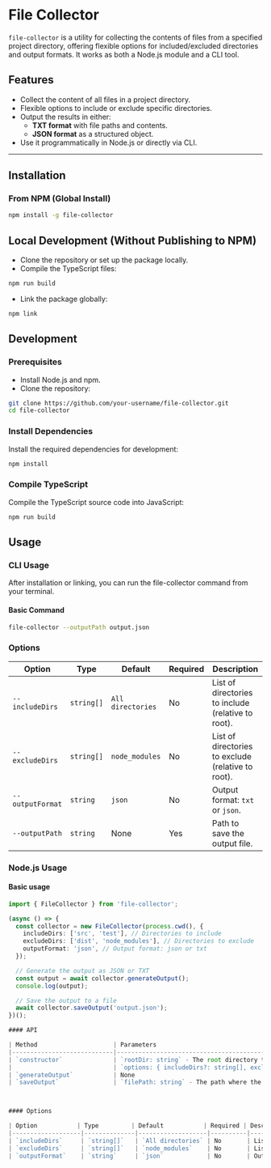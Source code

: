 # File Collector

`file-collector` is a utility for collecting the contents of files from a specified project directory, offering flexible options for included/excluded directories and output formats. It works as both a Node.js module and a CLI tool.

## Features

- Collect the content of all files in a project directory.
- Flexible options to include or exclude specific directories.
- Output the results in either:
  - **TXT format** with file paths and contents.
  - **JSON format** as a structured object.
- Use it programmatically in Node.js or directly via CLI.

---

## Installation

### From NPM (Global Install)

```bash
npm install -g file-collector
```

## Local Development (Without Publishing to NPM)

- Clone the repository or set up the package locally.
- Compile the TypeScript files:

```bash
npm run build
```

- Link the package globally:

```bash
npm link
```

## Development

### Prerequisites

- Install Node.js and npm.
- Clone the repository:

```bash
git clone https://github.com/your-username/file-collector.git
cd file-collector
```

### Install Dependencies

Install the required dependencies for development:

```bash
npm install
```

### Compile TypeScript

Compile the TypeScript source code into JavaScript:

```bash
npm run build
```

## Usage

### CLI Usage

After installation or linking, you can run the file-collector command from your terminal.

#### Basic Command

```bash
file-collector --outputPath output.json
```

### Options

| Option           | Type       | Default           | Required | Description                                        |
| ---------------- | ---------- | ----------------- | -------- | -------------------------------------------------- |
| `--includeDirs`  | `string[]` | `All directories` | No       | List of directories to include (relative to root). |
| `--excludeDirs`  | `string[]` | `node_modules`    | No       | List of directories to exclude (relative to root). |
| `--outputFormat` | `string`   | `json`            | No       | Output format: `txt` or `json`.                    |
| `--outputPath`   | `string`   | None              | Yes      | Path to save the output file.                      |

### Node.js Usage

#### Basic usage

```typescript
import { FileCollector } from 'file-collector';

(async () => {
  const collector = new FileCollector(process.cwd(), {
    includeDirs: ['src', 'test'], // Directories to include
    excludeDirs: ['dist', 'node_modules'], // Directories to exclude
    outputFormat: 'json', // Output format: json or txt
  });

  // Generate the output as JSON or TXT
  const output = await collector.generateOutput();
  console.log(output);

  // Save the output to a file
  await collector.saveOutput('output.json');
})();

#### API

| Method                     | Parameters                                                                                     | Returns                              | Description                                                                 |
|----------------------------|-----------------------------------------------------------------------------------------------|--------------------------------------|-----------------------------------------------------------------------------|
| `constructor`              | `rootDir: string` - The root directory to start collecting files.                              | `FileCollector` instance            | Creates an instance of `FileCollector` with the given root directory and options. |
|                            | `options: { includeDirs?: string[], excludeDirs?: string[], outputFormat?: 'txt' | 'json' }`                            |                                      | Includes options for directory inclusion, exclusion, and output format.    |
| `generateOutput`           | None                                                                                          | `Promise<string>` or `Promise<Record<string, { path: string; content: string }>>` | Collects file content and generates the output in memory as JSON or TXT.   |
| `saveOutput`               | `filePath: string` - The path where the output will be saved.                                  | `Promise<void>`                     | Saves the generated output (JSON or TXT) to the specified file path.        |



#### Options

| Option           | Type         | Default           | Required | Description                                         |
|-------------------|--------------|-------------------|----------|-----------------------------------------------------|
| `includeDirs`     | `string[]`   | `All directories` | No       | List of directories to include (relative to root). |
| `excludeDirs`     | `string[]`   | `node_modules`    | No       | List of directories to exclude (relative to root). |
| `outputFormat`    | `string`     | `json`            | No       | Output format: `txt` or `json`.                   |
```

